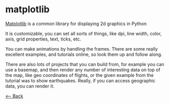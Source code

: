 # matplotlib

[Matplotlib](https://github.com/rougier/matplotlib-tutorial#introduction) is a common library for displaying 2d graphics in Python

It is customizable, you can set all sorts of things, like dpi, line width, color, axis, grid properties, text, ticks, etc.

You can make animations by handling the frames.
There are some really excellent examples, and tutorials online, so look them up and follow along.

There are also lots of projects that you can build from, for example you can use a basemap, and then render any number of interesting data on top of the map, like geo coordinates of flights, or the given example from the tutorial was to show earthquakes. Really, if you can access geographic data, you can render it.

[<-- Back](../README.md)
